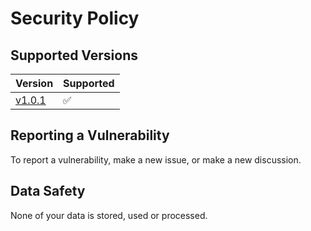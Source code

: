 # Security Policy

## Supported Versions

| Version | Supported          |
| ------- | ------------------ |
| [v1.0.1](https://github.com/a-tesseract/Othello/releases/tag/v1.0.2)   | :white_check_mark: |

## Reporting a Vulnerability

To report a vulnerability, make a new issue, or make a new discussion.

## Data Safety

None of your data is stored, used or processed.